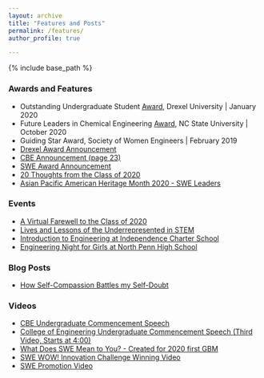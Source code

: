 ```yaml
---
layout: archive
title: "Features and Posts"
permalink: /features/
author_profile: true

---
```


{% include base_path %}

### Awards and Features
* Outstanding Undergraduate Student [Award](https://drexel.edu/engineering/news-events/news/archive/2020/January/college-award-recipients-announced/), Drexel University | January 2020 <br/>
* Future Leaders in Chemical Engineering [Award](https://www.cbe.ncsu.edu/research/future-leaders-in-chemical-engineering/meet-the-awardees/), NC State University | October 2020 <br/>
* Guiding Star Award, Society of Women Engineers | February 2019
 * [Drexel Award Announcement](https://drexel.edu/engineering/news-events/news/archive/2019/January/loh-swe/)
 * [CBE Announcement (page 23)](https://issuu.com/drexelengineering/docs/02278-19-drexel.coe.2019.cbe.annual.deans.report-v)
 * [SWE Award Announcement](https://alltogether.swe.org/2018/07/swe-announces-we-local-awards-for-fy19/)
* [20 Thoughts from the Class of 2020](https://drexel.edu/now/archive/2020/June/20-Thoughts-From-the-Drexel-University-Class-of-2020/)<br/>
* [Asian Pacific American Heritage Month 2020 - SWE Leaders](https://alltogether.swe.org/2020/05/asian-pacific-american-heritage-month-highlighting-asian-american-engineers-pt-2/)<br/>

### Events
* [A Virtual Farewell to the Class of 2020](https://drexel.edu/engineering/news-events/news/archive/2020/June/a-virtual-farewell-to-the-class-of-2020/)<br/>
* [Lives and Lessons of the Underrepresented in STEM](https://drexel.edu/engineering/news-events/news/archive/2018/November/swe-forum-addresses-challenges-of-underrepresented/)<br/>
* [Introduction to Engineering at Independence Charter School](https://www.thetriangle.org/news/society-woman-engineers-promotes-stem-education/)<br/>
* [Engineering Night for Girls at North Penn High School](https://www.pressreader.com/usa/the-reporter-lansdale-pa/20170210/281483571128287)<br/>

### Blog Posts
* [How Self-Compassion Battles my Self-Doubt](https://swedrexelwellness.health.blog/2020/01/05/how-self-compassion-battles-my-self-doubt/)<br/>

### Videos
* [CBE Undergraduate Commencement Speech](https://youtu.be/lL7TVMViHL8?t=800)<br/>
* [College of Engineering Undergraduate Commencement Speech (Third Video, Starts at 4:00)](https://www.coe.drexel.edu/commencement/)<br/>
* [What Does SWE Mean to You? - Created for 2020 first GBM](https://www.youtube.com/watch?v=QuKjWY_E-aU)<br/>
* [SWE WOW! Innovation Challenge Winning Video](https://www.youtube.com/watch?v=DK7Y79tMSaY)<br/>
* [SWE Promotion Video](https://vimeo.com/188704663/7d181c9027?fbclid=IwAR2I2wN4UnLOom5PSHXNCaDmQnkkM7dh2C_wN2mjDszmlNMRgyVdbOPTknM)<br/>
